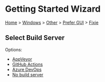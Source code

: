 <!--
GENERATED FILE - DO NOT EDIT
This file was generated by [MarkdownSnippets](https://github.com/SimonCropp/MarkdownSnippets).
Source File: /docs/mdsource/wiz/Windows_Other_Gui_Fixie.source.md
To change this file edit the source file and then run MarkdownSnippets.
-->

# Getting Started Wizard

[Home](/docs/wiz/readme.md) > [Windows](Windows.md) > [Other](Windows_Other.md) > [Prefer GUI](Windows_Other_Gui.md) > [Fixie](Windows_Other_Gui_Fixie.md)

## Select Build Server

Options:
 * [AppVeyor](Windows_Other_Gui_Fixie_AppVeyor.md)
 * [GitHub Actions](Windows_Other_Gui_Fixie_GitHubActions.md)
 * [Azure DevOps](Windows_Other_Gui_Fixie_AzureDevOps.md)
 * [No build server](Windows_Other_Gui_Fixie_None.md)
